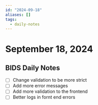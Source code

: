 ```yaml
---
id: "2024-09-18"
aliases: []
tags:
  - daily-notes
---
```


# September 18, 2024

## BIDS Daily Notes

- [ ] Change validation to be more strict
- [ ] Add more error messages
- [ ] Add more validation to the frontend
- [ ] Better logs in fornt end errors

